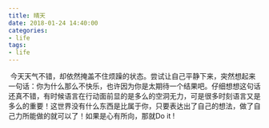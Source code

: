 ```yaml
---
title: 晴天
date: 2018-01-24 14:40:00
categories:
- life
tags:
- life
---
```


  今天天气不错，却依然掩盖不住烦躁的状态。尝试让自己平静下来，突然想起来一句话：你为什么那么不快乐，也许因为你是太期待一个结果吧。仔细想想这句话还真不错，有时候语言在行动面前显的是多么的空洞无力，可是很多时刻语言又是多么的重要！这世界没有什么东西是比属于你，只要表达出了自己的想法，做了自己力所能做的就可以了！如果是心有所向，那就Do it ! 
